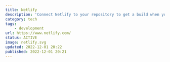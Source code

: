 ```yaml
---
title: Netlify
description: 'Connect Netlify to your repository to get a build when you push to main and also get previews in PRs.'
category: tech
tags:
    - development
url: https://www.netlify.com/
status: ACTIVE
image: netlify.svg
updated: 2022-12-01 20:22
published: 2022-12-01 20:21
---
```

